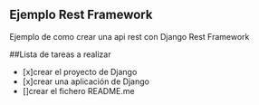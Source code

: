 ## Ejemplo Rest Framework

Ejemplo de como crear una api rest con Django Rest Framework

##Lista de tareas a realizar

- [x]crear el proyecto de Django
- [x]crear una aplicación de Django
- []crear el fichero README.me

